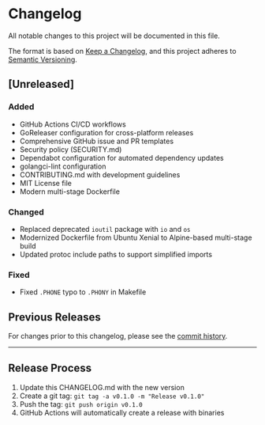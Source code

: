 # Changelog

All notable changes to this project will be documented in this file.

The format is based on [Keep a Changelog](https://keepachangelog.com/en/1.0.0/),
and this project adheres to [Semantic Versioning](https://semver.org/spec/v2.0.0.html).

## [Unreleased]

### Added
- GitHub Actions CI/CD workflows
- GoReleaser configuration for cross-platform releases
- Comprehensive GitHub issue and PR templates
- Security policy (SECURITY.md)
- Dependabot configuration for automated dependency updates
- golangci-lint configuration
- CONTRIBUTING.md with development guidelines
- MIT License file
- Modern multi-stage Dockerfile

### Changed
- Replaced deprecated `ioutil` package with `io` and `os`
- Modernized Dockerfile from Ubuntu Xenial to Alpine-based multi-stage build
- Updated protoc include paths to support simplified imports

### Fixed
- Fixed `.PHONE` typo to `.PHONY` in Makefile

## Previous Releases

For changes prior to this changelog, please see the [commit history](https://github.com/kitt-technology/protoc-gen-graphql/commits/master).

---

## Release Process

1. Update this CHANGELOG.md with the new version
2. Create a git tag: `git tag -a v0.1.0 -m "Release v0.1.0"`
3. Push the tag: `git push origin v0.1.0`
4. GitHub Actions will automatically create a release with binaries